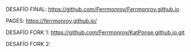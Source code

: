 DESAFÍO FINAL: https://github.com/Ferrmonroy/Ferrmonroy.github.io

PAGES: https://ferrmonroy.github.io/

DESAFÍO FORK 1: https://github.com/Ferrmonroy/KatPonse.github.io.git

DESAFÍO FORK 2: 
